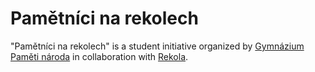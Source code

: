 # Pamětníci na rekolech

"Pamětníci na rekolech" is a student initiative organized by [Gymnázium Paměti národa](https://gymnazium.pametnaroda.cz) in collaboration with [Rekola](https://rekola.cz).
